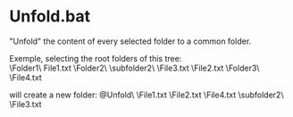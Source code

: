 # Unfold.bat
"Unfold" the content of every selected folder to a common folder.

Exemple, selecting the root folders of this tree: \
\Folder1\\
          File1.txt
\Folder2\\
          \subfolder2\\
                      \File3.txt
                      \File2.txt
\Folder3\\
          \File4.txt

will create a new folder:
\@Unfold\\
          \File1.txt
          \File2.txt
          \File4.txt
          \subfolder2\\
                      \File3.txt
